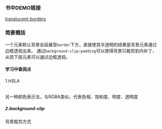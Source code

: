 ### 书中DEMO链接
[translucent-borders](http://play.csssecrets.io/translucent-borders)

### 简要概括
一个元素默认背景会延展至`border`下方，直接使其半透明的结果是背景元素通过边框透视出来。
通过`background-clip:padding`可以使得背景只裁剪到内补丁，从而下层元素可以通过边框透视。

#### 学习中查阅点

###### 1.HSLA
另一种颜色表示法，与RGBA类似，代表色相、饱和度、明度、透明度

##### 2.background-clip
背景裁剪方式


